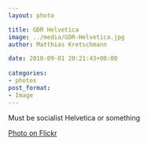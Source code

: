 ```yaml
---
layout: photo

title: GDR Helvetica
image: ../media/GDR-Helvetica.jpg
author: Matthias Kretschmann

date: 2010-09-01 20:21:43+00:00
  
categories:
- photos
post_format:
- Image
---
```


Must be socialist Helvetica or something

[Photo on Flickr](http://www.flickr.com/photos/krema/4949302781)

